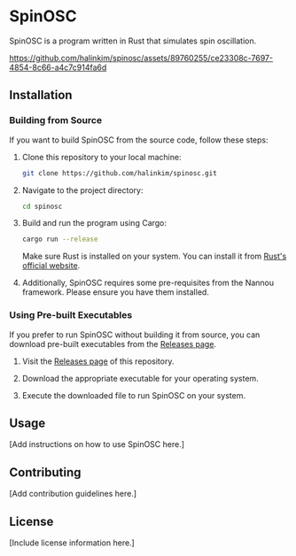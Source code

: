 # SpinOSC

SpinOSC is a program written in Rust that simulates spin oscillation.


https://github.com/halinkim/spinosc/assets/89760255/ce23308c-7697-4854-8c66-a4c7c914fa6d


## Installation

### Building from Source

If you want to build SpinOSC from the source code, follow these steps:

1. Clone this repository to your local machine:

    ```bash
    git clone https://github.com/halinkim/spinosc.git
    ```

2. Navigate to the project directory:

    ```bash
    cd spinosc
    ```

3. Build and run the program using Cargo:

    ```bash
    cargo run --release
    ```

   Make sure Rust is installed on your system. You can install it from [Rust's official website](https://www.rust-lang.org/tools/install).

4. Additionally, SpinOSC requires some pre-requisites from the Nannou framework. Please ensure you have them installed.

### Using Pre-built Executables

If you prefer to run SpinOSC without building it from source, you can download pre-built executables from the [Releases page](https://github.com/halinkim/spinosc/releases).

1. Visit the [Releases page](https://github.com/halinkim/spinosc/releases) of this repository.

2. Download the appropriate executable for your operating system.

3. Execute the downloaded file to run SpinOSC on your system.

## Usage

[Add instructions on how to use SpinOSC here.]

## Contributing

[Add contribution guidelines here.]

## License

[Include license information here.]
